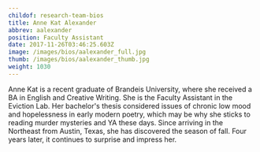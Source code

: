 ```yaml
---
childof: research-team-bios
title: Anne Kat Alexander
abbrev: aalexander
position: Faculty Assistant
date: 2017-11-26T03:46:25.603Z
image: /images/bios/aalexander_full.jpg
thumb: /images/bios/aalexander_thumb.jpg
weight: 1030
---
```

Anne Kat is a recent graduate of Brandeis University, where she received a BA in English and Creative Writing. She is the Faculty Assistant in the Eviction Lab. Her bachelor's thesis considered issues of chronic low mood and hopelessness in early modern poetry, which may be why she sticks to reading murder mysteries and YA these days. Since arriving in the Northeast from Austin, Texas, she has discovered the season of fall. Four years later, it continues to surprise and impress her.
